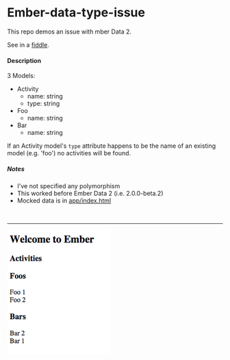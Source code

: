 # Ember-data-type-issue

This repo demos an issue with mber Data 2.

See in a [fiddle](http://jsfiddle.net/amk221/aocdzyct/).


#### Description

3 Models:

* Activity
	* name: string
	* type: string
* Foo
	* name: string
* Bar
	* name: string
	

If an Activity model's `type` attribute happens to be the name of an existing model (e.g. 'foo') no activities will be found.


##### Notes

* I've not specified any polymorphism
* This worked before Ember Data 2 (i.e. 2.0.0-beta.2)
* Mocked data is in [app/index.html](app/index.html)

<br>
<hr>

<img src="screenshot.png">

